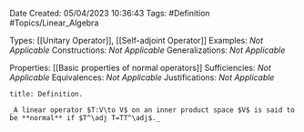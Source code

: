 <div class="topSpace"></div>

Date Created: 05/04/2023 10:36:43
Tags: #Definition #Topics/Linear_Algebra

Types: [[Unitary Operator]], [[Self-adjoint Operator]]
Examples: _Not Applicable_
Constructions: _Not Applicable_
Generalizations: _Not Applicable_

Properties: [[Basic properties of normal operators]]
Sufficiencies: _Not Applicable_
Equivalences: _Not Applicable_
Justifications: _Not Applicable_

``` ad-Definition
title: Definition.

_A linear operator $T:V\to V$ on an inner product space $V$ is said to be **normal** if $T^\adj T=TT^\adj$._

```
